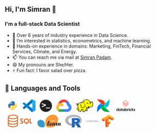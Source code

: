 ## Hi, I'm Simran 👋

### I'm a full-stack Data Scientist 

- 🌱 Over 6 years of industry experience in Data Science.
- 👀 I’m interested in statistics, econometrics, and machine learning.
- 💼 Hands-on experience in domains: Marketing, FinTech, Financial Services, Climate, and Energy.
- 📫 You can reach me via mail at [Simran Padam](mailto:simran.padam@columbia.edu).
- 😄 My pronouns are She/Her.
- ⚡ Fun fact: I favor salad over pizza.

<!--
**simran-padam/simran-padam** is a ✨ _special_ ✨ repository because its `README.md` (this file) appears on your GitHub profile.
- 🤖 I’m fascinated by MarTech and AdTech, particularly experimentations
-->

## 🧰 Languages and Tools
<p align="left">
<img src="https://raw.githubusercontent.com/github/explore/80688e429a7d4ef2fca1e82350fe8e3517d3494d/topics/python/python.png" alt="Python" height="40" style="vertical-align:top; margin:4px">
<img src="https://raw.githubusercontent.com/github/explore/80688e429a7d4ef2fca1e82350fe8e3517d3494d/topics/visual-studio-code/visual-studio-code.png" alt="VS Code" height="40" style="vertical-align:top; margin:4px">
<img src="https://raw.githubusercontent.com/github/explore/80688e429a7d4ef2fca1e82350fe8e3517d3494d/topics/terminal/terminal.png" alt="cmd" height="40" style="vertical-align:top; margin:4px">
<img src="./images/gcp.webp" alt="GCP" height="40" style="vertical-align:top; margin:4px">
<img src="./images/hadoop.svg" alt="Hadoop" height="40" style="vertical-align:top; margin:4px">
<img src="./images/airflow.png" alt="Airflow" height="40" style="vertical-align:top; margin:4px">
<img src="./images/databricks.png" alt="bricks" height="40" style="vertical-align:top; margin:4px">
<img src="./images/SQL.png" alt="SQL" height="40" style="vertical-align:top; margin:4px">
<img src="./images/scikit.png" alt="Scikit" height="40" style="vertical-align:top; margin:4px">
<img src="./images/R.png" alt="R" height="40" style="vertical-align:top; margin:4px">
<img src="./images/tb.png" alt="Tableau" height="40" style="vertical-align:top; margin:4px">
<img src="./images/tensorflow.png" alt="TF" height="40" style="vertical-align:top; margin:4px">
</p>
